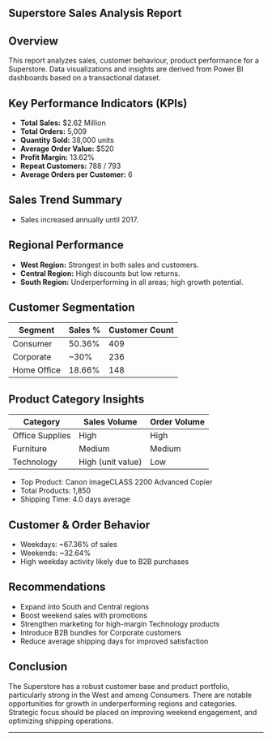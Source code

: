 ## Superstore Sales Analysis Report

## Overview

This report analyzes sales, customer behaviour, product performance for a Superstore. Data visualizations and insights are derived from Power BI dashboards based on a transactional dataset.

## Key Performance Indicators (KPIs)

- **Total Sales:** \$2.62 Million
- **Total Orders:** 5,009
- **Quantity Sold:** 38,000 units
- **Average Order Value:** \$520
- **Profit Margin:** 13.62%
- **Repeat Customers:** 788 / 793
- **Average Orders per Customer:** 6

## Sales Trend Summary

- Sales increased annually until 2017.

## Regional Performance

- **West Region:** Strongest in both sales and customers.
- **Central Region:** High discounts but low returns.
- **South Region:** Underperforming in all areas; high growth potential.

## Customer Segmentation

| Segment     | Sales % | Customer Count |
| ----------- | ------- | -------------- |
| Consumer    | 50.36%  | 409            |
| Corporate   | \~30%   | 236            |
| Home Office | 18.66%  | 148            |

## Product Category Insights

| Category        | Sales Volume      | Order Volume |
| --------------- | ----------------- | ------------ |
| Office Supplies | High              | High         |
| Furniture       | Medium            | Medium       |
| Technology      | High (unit value) | Low          |

- Top Product: Canon imageCLASS 2200 Advanced Copier
- Total Products: 1,850
- Shipping Time: 4.0 days average

## Customer & Order Behavior

- Weekdays: \~67.36% of sales
- Weekends: \~32.64%
- High weekday activity likely due to B2B purchases

## Recommendations

- Expand into South and Central regions
- Boost weekend sales with promotions
- Strengthen marketing for high-margin Technology products
- Introduce B2B bundles for Corporate customers
- Reduce average shipping days for improved satisfaction

## Conclusion

The Superstore has a robust customer base and product portfolio, particularly strong in the West and among Consumers. There are notable opportunities for growth in underperforming regions and categories. Strategic focus should be placed on improving weekend engagement, and optimizing shipping operations.

---
